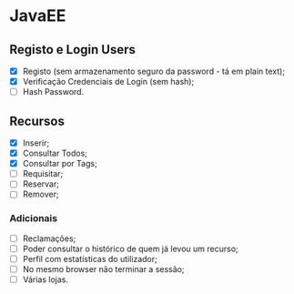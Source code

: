 # JavaEE

## Registo e Login Users
- [x] Registo (sem armazenamento seguro da password - tá em plain text);
- [x] Verificação Credenciais de Login (sem hash);
- [ ] Hash Password.

## Recursos
- [x] Inserir;
- [x] Consultar Todos;
- [x] Consultar por Tags;
- [ ] Requisitar;
- [ ] Reservar;
- [ ] Remover;

### Adicionais
- [ ] Reclamações;
- [ ] Poder consultar o histórico de quem já levou um recurso;
- [ ] Perfil com estatísticas do utilizador;
- [ ] No mesmo browser não terminar a sessão; 
- [ ] Várias lojas.
